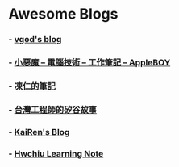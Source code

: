 # Awesome Blogs

### - [vgod's blog](http://blog.vgod.tw/)
### - [小惡魔 – 電腦技術 – 工作筆記 – AppleBOY](https://blog.wu-boy.com/)
### - [凍仁的筆記](http://note.drx.tw/)
### - [台灣工程師的矽谷故事](https://attlin.com/)
### - [KaiRen's Blog](https://kairen.github.io/)
### - [Hwchiu Learning Note](http://hwchiu.com/)
